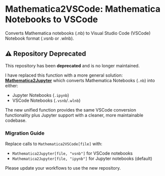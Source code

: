 # Mathematica2VSCode: Mathematica Notebooks to VSCode

Converts Mathematica notebooks (.nb) to Visual Studio Code (VSCode) Notebook format (.vsnb or .wlnb).

## ⚠️ Repository Deprecated

This repository has been **deprecated** and is no longer maintained. 

I have replaced this function with a more general solution: **[Mathematica2Jupyter](https://github.com/divenex/mathematica2jupyter)** which converts Mathematica Notebooks (`.nb`) into either:
- Jupyter Notebooks (`.ipynb`) 
- VSCode Notebooks (`.vsnb`/`.wlnb`)

The new unified function provides the same VSCode conversion functionality plus Jupyter support with a cleaner, more maintainable codebase.

### Migration Guide
Replace calls to `Mathematica2VSCode[file]` with:
- `Mathematica2Jupyter[file, "vsnb"]` for VSCode notebooks
- `Mathematica2Jupyter[file, "ipynb"]` for Jupyter notebooks (default)

Please update your workflows to use the new repository.
